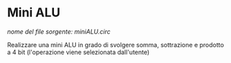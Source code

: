 # Mini ALU

*nome del file sorgente: miniALU.circ*

Realizzare una mini ALU in grado di svolgere somma, sottrazione e prodotto a 4 bit (l'operazione viene selezionata dall'utente)